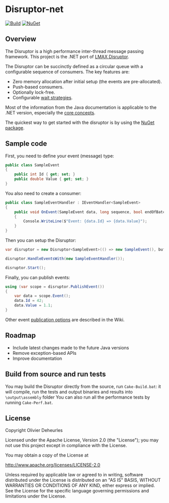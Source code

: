 # Disruptor-net

[![Build](https://github.com/Disruptor-net/Disruptor-net/workflows/Build/badge.svg)](https://github.com/Disruptor-net/Disruptor-net/actions?query=workflow%3ABuild)
[![NuGet](https://buildstats.info/nuget/Disruptor)](http://www.nuget.org/packages/Disruptor/)

## Overview

The Disruptor is a high performance inter-thread message passing framework. This project is the .NET port of [LMAX Disruptor](https://github.com/LMAX-Exchange/disruptor).

The Disruptor can be succinctly defined as a circular queue with a configurable sequence of consumers. The key features are:
- Zero memory allocation after initial setup (the events are pre-allocated).
- Push-based consumers.
- Optionally lock-free.
- Configurable [wait strategies](https://github.com/disruptor-net/Disruptor-net/wiki/Wait-Strategies).

Most of the information from the Java documentation is applicable to the .NET version, especially the [core concepts](https://github.com/LMAX-Exchange/disruptor/wiki/Introduction).

The quickest way to get started with the disruptor is by using the [NuGet package](https://www.nuget.org/packages/Disruptor).

## Sample code

First, you need to define your event (message) type:

```cs
public class SampleEvent
{
    public int Id { get; set; }
    public double Value { get; set; }
}
```

You also need to create a consumer:

```cs
public class SampleEventHandler : IEventHandler<SampleEvent>
{
    public void OnEvent(SampleEvent data, long sequence, bool endOfBatch)
    {
        Console.WriteLine($"Event: {data.Id} => {data.Value}");
    }
}
```

Then you can setup the Disruptor:

```cs
var disruptor = new Disruptor<SampleEvent>(() => new SampleEvent(), bufferSize: 1024);

disruptor.HandleEventsWith(new SampleEventHandler());

disruptor.Start();
```

Finally, you can publish events:

```cs
using (var scope = disruptor.PublishEvent())
{
    var data = scope.Event();
    data.Id = 42;
    data.Value = 1.1;
}
```

Other event [publication options](https://github.com/disruptor-net/Disruptor-net/wiki/Publication-Options) are described in the Wiki.

## Roadmap

* Include latest changes made to the future Java versions
* Remove exception-based APIs
* Improve documentation

## Build from source and run tests

You may build the Disruptor directly from the source, run `Cake-Build.bat`: it will compile, run the tests and output binaries and results into `\output\assembly` folder
You can also run all the performance tests by running `Cake-Perf.bat`.

## License

Copyright Olivier Deheurles

Licensed under the Apache License, Version 2.0 (the "License"); you may not use this project except in compliance with the License.

You may obtain a copy of the License at

http://www.apache.org/licenses/LICENSE-2.0

Unless required by applicable law or agreed to in writing, software
distributed under the License is distributed on an "AS IS" BASIS,
WITHOUT WARRANTIES OR CONDITIONS OF ANY KIND, either express or implied.
See the License for the specific language governing permissions and
limitations under the License.
